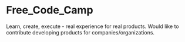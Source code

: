 # Free_Code_Camp
Learn, create, execute - real experience for real products. Would like to contribute developing products for companies/organizations.
